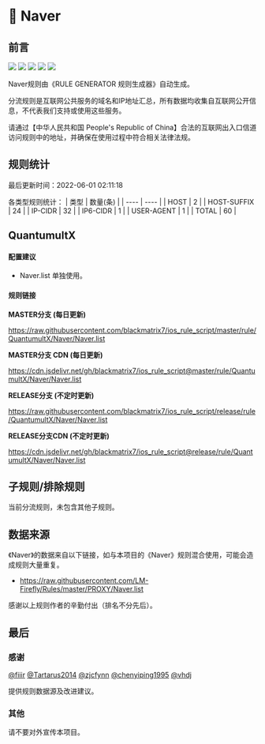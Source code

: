 # 🧸 Naver

## 前言

![](https://shields.io/badge/-移除重复规则-ff69b4) ![](https://shields.io/badge/-DOMAIN与DOMAIN--SUFFIX合并-green) ![](https://shields.io/badge/-DOMAIN--SUFFIX间合并-critical) ![](https://shields.io/badge/-DOMAIN--SUFFIX与DOMAIN--KEYWORD合并-blue) ![](https://shields.io/badge/-IP--CIDR(6)合并-blueviolet) 

Naver规则由《RULE GENERATOR 规则生成器》自动生成。

分流规则是互联网公共服务的域名和IP地址汇总，所有数据均收集自互联网公开信息，不代表我们支持或使用这些服务。

请通过【中华人民共和国 People's Republic of China】合法的互联网出入口信道访问规则中的地址，并确保在使用过程中符合相关法律法规。

## 规则统计

最后更新时间：2022-06-01 02:11:18

各类型规则统计：
| 类型 | 数量(条)  | 
| ---- | ----  |
| HOST | 2  | 
| HOST-SUFFIX | 24  | 
| IP-CIDR | 32  | 
| IP6-CIDR | 1  | 
| USER-AGENT | 1  | 
| TOTAL | 60  | 


## QuantumultX 

#### 配置建议
- Naver.list 单独使用。

#### 规则链接
**MASTER分支 (每日更新)**

https://raw.githubusercontent.com/blackmatrix7/ios_rule_script/master/rule/QuantumultX/Naver/Naver.list

**MASTER分支 CDN (每日更新)**

https://cdn.jsdelivr.net/gh/blackmatrix7/ios_rule_script@master/rule/QuantumultX/Naver/Naver.list

**RELEASE分支 (不定时更新)**

https://raw.githubusercontent.com/blackmatrix7/ios_rule_script/release/rule/QuantumultX/Naver/Naver.list

**RELEASE分支CDN (不定时更新)**

https://cdn.jsdelivr.net/gh/blackmatrix7/ios_rule_script@release/rule/QuantumultX/Naver/Naver.list

## 子规则/排除规则


当前分流规则，未包含其他子规则。

## 数据来源

《Naver》的数据来自以下链接，如与本项目的《Naver》规则混合使用，可能会造成规则大量重复。

- https://raw.githubusercontent.com/LM-Firefly/Rules/master/PROXY/Naver.list


感谢以上规则作者的辛勤付出（排名不分先后）。

## 最后

### 感谢

[@fiiir](https://github.com/fiiir) [@Tartarus2014](https://github.com/Tartarus2014) [@zjcfynn](https://github.com/zjcfynn) [@chenyiping1995](https://github.com/chenyiping1995) [@vhdj](https://github.com/vhdj)

提供规则数据源及改进建议。

### 其他

请不要对外宣传本项目。